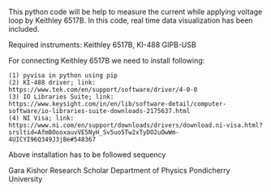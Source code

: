 This python code will be help to measure the current while applying voltage loop by Keithley 6517B.
In this code, real time data visualization has been included.

Required instruments: Keithley 6517B, KI-488 GIPB-USB

For connecting Keithley 6517B we need to install following:

	(1) pyvisa in python using pip
	(2) KI-488 driver; link: https://www.tek.com/en/support/software/driver/4-0-0
	(3) IO Libraries Suite; link: https://www.keysight.com/in/en/lib/software-detail/computer-software/io-libraries-suite-downloads-2175637.html
	(4) NI Visa; link: https://www.ni.com/en/support/downloads/drivers/download.ni-visa.html?srsltid=AfmBOooxauvVE5NyH_Sv5uo5Tw2xTyDO2uOwWm-4UICYI96Q349J3jBe#548367

Above installation has to be followed sequency


Gara Kishor
Research Scholar
Department of Physics
Pondicherry University

